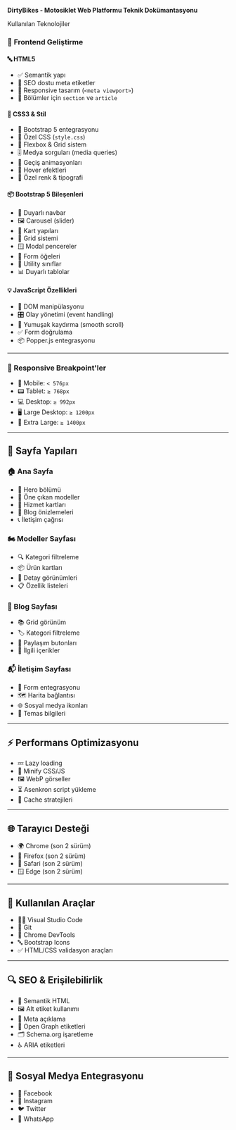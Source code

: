 **DirtyBikes - Motosiklet Web Platformu Teknik Dokümantasyonu**

Kullanılan Teknolojiler

### 🎨 **Frontend Geliştirme**

#### 🔤 HTML5

* ✅ Semantik yapı
* 🧭 SEO dostu meta etiketler
* 📱 Responsive tasarım (`<meta viewport>`)
* 📑 Bölümler için `section` ve `article`

#### 🎨 CSS3 & Stil

* 🎯 Bootstrap 5 entegrasyonu
* 🧵 Özel CSS (`style.css`)
* 📐 Flexbox & Grid sistem
* 🎚️ Medya sorguları (media queries)
* 💫 Geçiş animasyonları
* 🎯 Hover efektleri
* 🌈 Özel renk & tipografi

#### 📦 Bootstrap 5 Bileşenleri

* 📱 Duyarlı navbar
* 🖼️ Carousel (slider)
* 📇 Kart yapıları
* 📏 Grid sistemi
* 🪟 Modal pencereler
* 📝 Form öğeleri
* 🧰 Utility sınıflar
* 📊 Duyarlı tablolar

#### 💡 JavaScript Özellikleri

* 🧱 DOM manipülasyonu
* 🎛️ Olay yönetimi (event handling)
* 🧭 Yumuşak kaydırma (smooth scroll)
* ✅ Form doğrulama
* 📦 Popper.js entegrasyonu

---

### 📱 Responsive Breakpoint'ler

* 📱 Mobile: `< 576px`
* 📟 Tablet: `≥ 768px`
* 💻 Desktop: `≥ 992px`
* 🖥️ Large Desktop: `≥ 1200px`
* 🧭 Extra Large: `≥ 1400px`

---

## 📄 Sayfa Yapıları

### 🏠 Ana Sayfa

* 🎯 Hero bölümü
* 🌟 Öne çıkan modeller
* 🧰 Hizmet kartları
* 📰 Blog önizlemeleri
* 📞 İletişim çağrısı

### 🏍️ Modeller Sayfası

* 🔍 Kategori filtreleme
* 📦 Ürün kartları
* 🧾 Detay görünümleri
* 📋 Özellik listeleri

### 📝 Blog Sayfası

* 📚 Grid görünüm
* 🏷️ Kategori filtreleme
* 🔗 Paylaşım butonları
* 🔁 İlgili içerikler

### 📬 İletişim Sayfası

* 📝 Form entegrasyonu
* 🗺️ Harita bağlantısı
* 🌐 Sosyal medya ikonları
* 📇 Temas bilgileri

---

## ⚡ Performans Optimizasyonu

* 💤 Lazy loading
* 🧼 Minify CSS/JS
* 🖼️ WebP görseller
* ⏳ Asenkron script yükleme
* 💾 Cache stratejileri

---

## 🌐 Tarayıcı Desteği

* 🌍 Chrome (son 2 sürüm)
* 🦊 Firefox (son 2 sürüm)
* 🍎 Safari (son 2 sürüm)
* 🪟 Edge (son 2 sürüm)

---

## 🧰 Kullanılan Araçlar

* 🧑‍💻 Visual Studio Code
* 🔀 Git
* 🧪 Chrome DevTools
* 🔤 Bootstrap Icons
* ✅ HTML/CSS validasyon araçları

---

## 🔍 SEO & Erişilebilirlik

* 📑 Semantik HTML
* 🖼️ Alt etiket kullanımı
* 📝 Meta açıklama
* 🧩 Open Graph etiketleri
* 🗂️ Schema.org işaretleme
* ♿ ARIA etiketleri

---

## 📲 Sosyal Medya Entegrasyonu

* 📘 Facebook
* 📸 Instagram
* 🐦 Twitter
* 💬 WhatsApp
